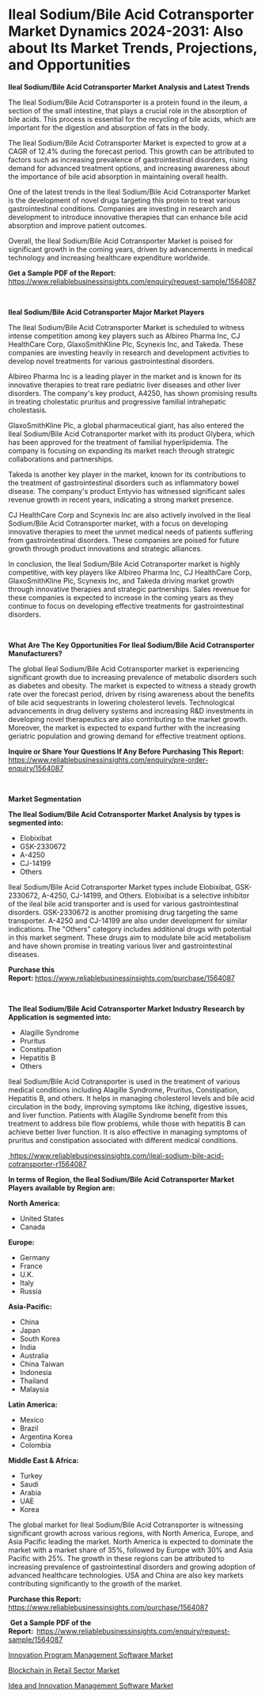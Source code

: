 <p><h1>Ileal Sodium/Bile Acid Cotransporter Market Dynamics 2024-2031: Also about Its Market Trends, Projections, and Opportunities</h1></p><p><strong>Ileal Sodium/Bile Acid Cotransporter Market Analysis and Latest Trends</strong></p>
<p><p>The Ileal Sodium/Bile Acid Cotransporter is a protein found in the ileum, a section of the small intestine, that plays a crucial role in the absorption of bile acids. This process is essential for the recycling of bile acids, which are important for the digestion and absorption of fats in the body.</p><p>The Ileal Sodium/Bile Acid Cotransporter Market is expected to grow at a CAGR of 12.4% during the forecast period. This growth can be attributed to factors such as increasing prevalence of gastrointestinal disorders, rising demand for advanced treatment options, and increasing awareness about the importance of bile acid absorption in maintaining overall health.</p><p>One of the latest trends in the Ileal Sodium/Bile Acid Cotransporter Market is the development of novel drugs targeting this protein to treat various gastrointestinal conditions. Companies are investing in research and development to introduce innovative therapies that can enhance bile acid absorption and improve patient outcomes.</p><p>Overall, the Ileal Sodium/Bile Acid Cotransporter Market is poised for significant growth in the coming years, driven by advancements in medical technology and increasing healthcare expenditure worldwide.</p></p>
<p><strong>Get a Sample PDF of the Report:&nbsp;</strong> <a href="https://www.reliablebusinessinsights.com/enquiry/request-sample/1564087">https://www.reliablebusinessinsights.com/enquiry/request-sample/1564087</a></p>
<p>&nbsp;</p>
<p><strong>Ileal Sodium/Bile Acid Cotransporter Major Market Players</strong></p>
<p><p>The Ileal Sodium/Bile Acid Cotransporter Market is scheduled to witness intense competition among key players such as Albireo Pharma Inc, CJ HealthCare Corp, GlaxoSmithKline Plc, Scynexis Inc, and Takeda. These companies are investing heavily in research and development activities to develop novel treatments for various gastrointestinal disorders.</p><p>Albireo Pharma Inc is a leading player in the market and is known for its innovative therapies to treat rare pediatric liver diseases and other liver disorders. The company's key product, A4250, has shown promising results in treating cholestatic pruritus and progressive familial intrahepatic cholestasis.</p><p>GlaxoSmithKline Plc, a global pharmaceutical giant, has also entered the Ileal Sodium/Bile Acid Cotransporter market with its product Glybera, which has been approved for the treatment of familial hyperlipidemia. The company is focusing on expanding its market reach through strategic collaborations and partnerships.</p><p>Takeda is another key player in the market, known for its contributions to the treatment of gastrointestinal disorders such as inflammatory bowel disease. The company's product Entyvio has witnessed significant sales revenue growth in recent years, indicating a strong market presence.</p><p>CJ HealthCare Corp and Scynexis Inc are also actively involved in the Ileal Sodium/Bile Acid Cotransporter market, with a focus on developing innovative therapies to meet the unmet medical needs of patients suffering from gastrointestinal disorders. These companies are poised for future growth through product innovations and strategic alliances.</p><p>In conclusion, the Ileal Sodium/Bile Acid Cotransporter market is highly competitive, with key players like Albireo Pharma Inc, CJ HealthCare Corp, GlaxoSmithKline Plc, Scynexis Inc, and Takeda driving market growth through innovative therapies and strategic partnerships. Sales revenue for these companies is expected to increase in the coming years as they continue to focus on developing effective treatments for gastrointestinal disorders.</p></p>
<p>&nbsp;</p>
<p><strong>What Are The Key Opportunities For Ileal Sodium/Bile Acid Cotransporter Manufacturers?</strong></p>
<p><p>The global Ileal Sodium/Bile Acid Cotransporter market is experiencing significant growth due to increasing prevalence of metabolic disorders such as diabetes and obesity. The market is expected to witness a steady growth rate over the forecast period, driven by rising awareness about the benefits of bile acid sequestrants in lowering cholesterol levels. Technological advancements in drug delivery systems and increasing R&D investments in developing novel therapeutics are also contributing to the market growth. Moreover, the market is expected to expand further with the increasing geriatric population and growing demand for effective treatment options.</p></p>
<p><strong>Inquire or Share Your Questions If Any Before Purchasing This Report:</strong> <a href="https://www.reliablebusinessinsights.com/enquiry/pre-order-enquiry/1564087">https://www.reliablebusinessinsights.com/enquiry/pre-order-enquiry/1564087</a></p>
<p>&nbsp;</p>
<p><strong>Market Segmentation</strong></p>
<p><strong>The Ileal Sodium/Bile Acid Cotransporter Market Analysis by types is segmented into:</strong></p>
<p><ul><li>Elobixibat</li><li>GSK-2330672</li><li>A-4250</li><li>CJ-14199</li><li>Others</li></ul></p>
<p><p>Ileal Sodium/Bile Acid Cotransporter Market types include Elobixibat, GSK-2330672, A-4250, CJ-14199, and Others. Elobixibat is a selective inhibitor of the ileal bile acid transporter and is used for various gastrointestinal disorders. GSK-2330672 is another promising drug targeting the same transporter. A-4250 and CJ-14199 are also under development for similar indications. The "Others" category includes additional drugs with potential in this market segment. These drugs aim to modulate bile acid metabolism and have shown promise in treating various liver and gastrointestinal diseases.</p></p>
<p><strong>Purchase this Report:&nbsp;</strong><a href="https://www.reliablebusinessinsights.com/purchase/1564087">https://www.reliablebusinessinsights.com/purchase/1564087</a></p>
<p>&nbsp;</p>
<p><strong>The Ileal Sodium/Bile Acid Cotransporter Market Industry Research by Application is segmented into:</strong></p>
<p><ul><li>Alagille Syndrome</li><li>Pruritus</li><li>Constipation</li><li>Hepatitis B</li><li>Others</li></ul></p>
<p><p>Ileal Sodium/Bile Acid Cotransporter is used in the treatment of various medical conditions including Alagille Syndrome, Pruritus, Constipation, Hepatitis B, and others. It helps in managing cholesterol levels and bile acid circulation in the body, improving symptoms like itching, digestive issues, and liver function. Patients with Alagille Syndrome benefit from this treatment to address bile flow problems, while those with hepatitis B can achieve better liver function. It is also effective in managing symptoms of pruritus and constipation associated with different medical conditions.</p></p>
<p><a href="https://www.reliablebusinessinsights.com/ileal-sodium-bile-acid-cotransporter-r1564087">&nbsp;https://www.reliablebusinessinsights.com/ileal-sodium-bile-acid-cotransporter-r1564087</a></p>
<p><strong>In terms of Region, the Ileal Sodium/Bile Acid Cotransporter Market Players available by Region are:</strong></p>
<p>
    <p> <strong> North America: </strong>
        <ul>
            <li>United States</li>
            <li>Canada</li>
        </ul>
        </p> 
    <p> <strong> Europe: </strong>
        <ul>
            <li>Germany</li>
            <li>France</li>
            <li>U.K.</li>
            <li>Italy</li>
            <li>Russia</li>
        </ul>
        </p> 
    <p> <strong> Asia-Pacific: </strong>
        <ul>
            <li>China</li>
            <li>Japan</li>
            <li>South Korea</li>
            <li>India</li>
            <li>Australia</li>
            <li>China Taiwan</li>
            <li>Indonesia</li>
            <li>Thailand</li>
            <li>Malaysia</li>
        </ul>
        </p> 
    <p> <strong> Latin America: </strong>
        <ul>
            <li>Mexico</li>
            <li>Brazil</li>
            <li>Argentina Korea</li>
            <li>Colombia</li>
        </ul>
        </p> 
    <p> <strong> Middle East & Africa: </strong>
        <ul>
            <li>Turkey</li>
            <li>Saudi</li>
            <li>Arabia</li>
            <li>UAE</li>
            <li>Korea</li>
        </ul>
    </p>
    </p>
<p><p>The global market for Ileal Sodium/Bile Acid Cotransporter is witnessing significant growth across various regions, with North America, Europe, and Asia Pacific leading the market. North America is expected to dominate the market with a market share of 35%, followed by Europe with 30% and Asia Pacific with 25%. The growth in these regions can be attributed to increasing prevalence of gastrointestinal disorders and growing adoption of advanced healthcare technologies. USA and China are also key markets contributing significantly to the growth of the market.</p></p>
<p><strong>Purchase this Report: </strong><a href="https://www.reliablebusinessinsights.com/purchase/1564087">https://www.reliablebusinessinsights.com/purchase/1564087</a></p>
<p>&nbsp;<strong>Get a Sample PDF of the Report:&nbsp;&nbsp;</strong><a href="https://www.reliablebusinessinsights.com/enquiry/request-sample/1564087">https://www.reliablebusinessinsights.com/enquiry/request-sample/1564087</a></p>
<p><strong></strong></p>
<p><p><a href="https://github.com/yemakinde/Market-Research-Report-List-3/blob/main/innovation-program-management-software-market.md">Innovation Program Management Software Market</a></p><p><a href="https://github.com/Alonsoolds3wq1d81czn8rbol/Market-Research-Report-List-3/blob/main/blockchain-in-retail-sector-market.md">Blockchain in Retail Sector Market</a></p><p><a href="https://github.com/jsmusil/Market-Research-Report-List-4/blob/main/idea-and-innovation-management-software-market.md">Idea and Innovation Management Software Market</a></p></p>